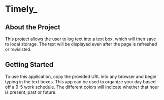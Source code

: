 # Timely_

## About the Project

This project allows the user to log text into a text box, which will then save to local storage. The text will be displayed even after the page is refreshed or 
revisisted. 
## Getting Started

To use this application, copy the provided URL into any browser and begin typing in the text boxes. This app can be used to organize your day 
based off a 9-5 work schedule. The different colors will indicate whether that hour is present, past or future. 

